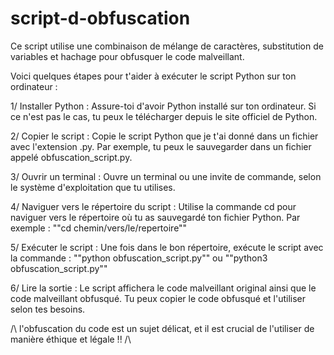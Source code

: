 # script-d-obfuscation
Ce script utilise une combinaison de mélange de caractères, substitution de variables et hachage pour obfusquer le code malveillant.

Voici quelques étapes pour t'aider à exécuter le script Python sur ton ordinateur :

1/ Installer Python : Assure-toi d'avoir Python installé sur ton ordinateur. Si ce n'est pas le cas, tu peux le télécharger depuis le site      officiel de Python.

2/ Copier le script : Copie le script Python que je t'ai donné dans un fichier avec l'extension .py. Par exemple, tu peux le sauvegarder        dans un fichier appelé obfuscation_script.py.

3/ Ouvrir un terminal : Ouvre un terminal ou une invite de commande, selon le système d'exploitation que tu utilises.

4/ Naviguer vers le répertoire du script : Utilise la commande cd pour naviguer vers le répertoire où tu as sauvegardé ton fichier Python.      Par exemple :
""cd chemin/vers/le/repertoire""

5/ Exécuter le script : Une fois dans le bon répertoire, exécute le script avec la commande :
""python obfuscation_script.py"" ou ""python3 obfuscation_script.py""

6/ Lire la sortie : Le script affichera le code malveillant original ainsi que le code malveillant obfusqué. Tu peux copier le code          obfusqué et l'utiliser selon tes besoins.

/\ l'obfuscation du code est un sujet délicat, et il est crucial de l'utiliser de manière éthique et légale !! /\

